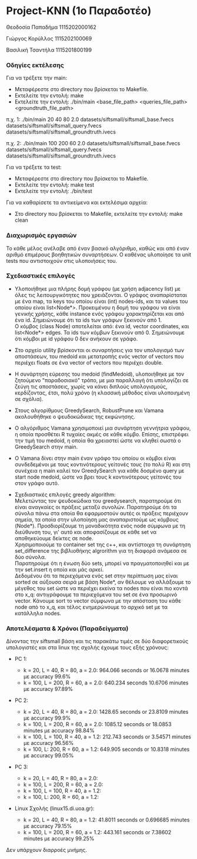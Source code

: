 # Project-KNN (1o Παραδοτέο)

Θεοδοσία Παπαδήμα 1115202000162

Γιώργος Κορύλλος 1115202100069

Βασιλική Τσαντήλα 1115201800199

### Οδηγίες εκτέλεσης
Για να τρέξετε την main:
* Μεταφέρεστε στο directory που βρίσκεται το Makefile.
* Εκτελείτε την εντολή: make
* Εκτελείτε την εντολή: ./bin/main <k> <L> <R> <a> <base_file_path> <queries_file_path> <groundtruth_file_path>

π.χ. 1: ./bin/main 20 40 80 2.0 datasets/siftsmall/siftsmall_base.fvecs datasets/siftsmall/siftsmall_query.fvecs datasets/siftsmall/siftsmall_groundtruth.ivecs

π.χ. 2: ./bin/main 100 200 60 2.0 datasets/siftsmall/siftsmall_base.fvecs datasets/siftsmall/siftsmall_query.fvecs datasets/siftsmall/siftsmall_groundtruth.ivecs

Για να τρέξετε τα test:
* Μεταφέρεστε στο directory που βρίσκεται το Makefile.
* Εκτελείτε την εντολή: make test
* Εκτελείτε την εντολή: ./bin/test

Για να καθαρίσετε τα αντικείμενα και εκτελέσιμα αρχεία:
* Στο directory που βρίσκεται το Makefile, εκτελείτε την εντολή: make clean

### Διαχωρισμός εργασιών

Το κάθε μέλος ανέλαβε από έναν βασικό αλγόριθμο, καθώς και από έναν αριθμό επιμέρους βοηθητικών συναρτήσεων. Ο καθένας υλοποίησε τα unit tests που αντιστοιχούν στις υλοποιήσεις του.

### Σχεδιαστικές επιλογές

- Υλοποιήθηκε μια πλήρης δομή γράφου (με χρήση adjacency list) με όλες τις λειτουργικότητες που χρειάζονται. Ο γράφος αναπαρίσταται με ένα map, τα keys του οποίου είναι (int) nodes-ids, και τα values του οποίου είναι list<Node*\>. Προκειμένου η δομή του γράφου να είναι γενικής χρήσης, κάθε instance ενός γράφου χαρακτηρίζεται και από ένα id. Σημειώνουμε ότι τα ids των γράφων ξεκινούν από 1.     
Ο κόμβος (class Node) αποτελείται από: ένα id, vector<double> coordinates, και list<Node*> edges. Τα ids των κόμβων ξεκινούν από 0. Σημειώνουμε ότι κόμβοι με id γράφου 0 δεν ανήκουν σε γράφο.

- Στο αρχείο utility βρίσκονται οι συναρτήσεις για τον υπολογισμό των αποστάσεων, του medoid και μετατροπής ενός vector of vectors που περιέχει floats σε ένα vector of vectors που περιέχει double.

- Η συνάρτηση εύρεσης του medoid (findMedoid), υλοποιήθηκε με τον ζητούμενο "παραδοσιακό" τρόπο, με μια παραλλαγή ότι υπολογίζει σε ζεύγη τις αποστάσεις, χωρίς να κάνει διπλούς υπολογισμούς, κερδίζοντας, έτσι, πολύ χρόνο (η κλασσική μέθοδος είναι υλοποιημένη σε σχόλια).

- Στους αλγορίθμους GreedySearch, RobustPrune και Vamana ακολουθήθηκε ο ψευδοκώδικας της εκφώνησης.

- Ο αλγόριθμος Vamana χρησιμοποιεί μια συνάρτηση γεννήτρια γράφου, η οποία προσθέτει R τυχαίες ακμές σε κάθε κόμβο. Επίσης, επιστρέφει την τιμή του medoid, η οποία θα χρειαστεί ώστε να κληθεί σωστά ο GreedySearch στην main.

- O Vamana δίνει στην main έναν γράφο του οποίου οι κόμβοι είναι συνδεδεμένοι με τους κοντινότερους γείτονές τους (το πολύ R) και στη συνέχεια η main καλεί τον GreedySearch για κάθε δοσμένο query με start node medoid, ώστε να βρει τους k κοντινότερους γείτονές του στον γράφο αυτό.
  
- Σχεδιαστικές επιλογές greedy algorithm:  
Μελετώντας τον ψευδοκώδικα του greedysearch, παρατηρούμε ότι είναι αναγκαίες οι πράξεις μεταξύ συνολών. 
Παρατηρούμε ότι τα σύνολα πάνω στα οποία θα εφαρμοστούν αυτές οι πράξεις περιέχουν σημεία, τα οποία στην υλοποίηση μας αναπαριστούμε ως κόμβους (Node*). Προσδιορίζουμε τη μοναδικότητα ενός node σύμφωνα με τη διεύθυνση του, γι' αυτό και αποφασίζουμε σε κάθε set να αποθηκεύουμε δείκτες σε node.    
Χρησιμοποιούμε το container set της c++, και αντίστοιχα τη συνάρτηση set_difference της βιβλιοθήκης algrorithm για τη διαφορά ανάμεσα σε δύο σύνολα.    
Παρατηρούμε ότι η ένωση δύο sets, μπορεί να πραγματοποιηθεί και με την set.insert η οποία και μάς αρκεί.     
Δεδομένου ότι τα περιεχόμενα ενός set στην περίπτωση μας είναι sorted σε αύξουσα σειρά με βάση Node*, αν θέλουμε να αλλάξουμε το μέγεθος του set ώστε να περιέχει εκείνα τα nodes που είναι πιο κοντά στο x_q: αντιγράφουμε τα περιεχόμενα του set σε ένα προσωρινό vector. Κάνουμε sort το vector σύμφωνα με την απόσταση του κάθε node από το x_q, και τέλος ενημερώνουμε το αρχικό set με τα κατάλληλα nodes.   

### Αποτελέσματα & Χρόνοι (Παραδείγματα)

Δίνοντας την siftsmall βάση και τις παρακάτω τιμές σε δύο διαφορετικούς υπολογιστές και στα linux της σχολής έχουμε τους εξής χρόνους:

* PC 1:
  * k = 20, L = 40, R = 80, a = 2.0: 964.066 seconds or 16.0678 minutes με accuracy 99.6%
  * k = 100, L = 200, R = 60, a = 2.0: 640.234 seconds  10.6706 minutes με accuracy 97.89%

* PC 2:
  * k = 20, L = 40, R = 80, a = 2.0: 1428.65 seconds or 23.8109 minutes με accuracy 99.9%
  * k = 100, L = 200, R = 60, a = 2.0: 1085.12 seconds or 18.0853 minutes με accuracy 98.84%
  * k = 100, L = 100, R = 40, a = 1.2:  212.743 seconds or 3.54571 minutes με accuracy 96.56%
  * k = 100, L: 200, R = 60, a = 1.2: 649.905 seconds or 10.8318 minutes με accuracy 99.05%

* PC 3:
  * k = 20, L = 40, R = 80, a = 2.0:
  * k = 100, L = 200, R = 60, a = 2.0:
  * k = 100, L = 100, R = 40, a = 1.2:
  * k = 100, L: 200, R = 60, a = 1.2:
 
* Linux Σχολής (linux15.di.uoa.gr):
  * k = 20, L = 40, R = 80, a = 1.2: 41.8011 seconds or 0.696685 minutes με accuracy 79.15%
  * k = 100, L = 200, R = 60, a = 1.2: 443.161 seconds or 7.38602 minutes με accuracy 99.25%

Δεν υπάρχουν διαρροές μνήμης.
